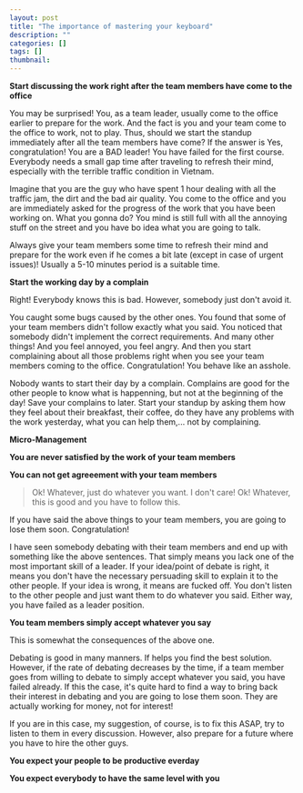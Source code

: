 ```yaml
---
layout: post
title: "The importance of mastering your keyboard"
description: ""
categories: []
tags: []
thumbnail: 
---
```


**Start discussing the work right after the team members have come to the office**

You may be surprised! You, as a team leader, usually come to the office earlier to prepare for the work. And the fact is you and your team come to the office to work, not to play. Thus, should we start the standup immediately after all the team members have come? If the answer is Yes, congratulation! You are a BAD leader! You have failed for the first course. Everybody needs a small gap time after traveling to refresh their mind, especially with the terrible traffic condition in Vietnam.

Imagine that you are the guy who have spent 1 hour dealing with all the traffic jam, the dirt and the bad air quality. You come to the office and you are immediately asked for the progress of the work that you have been working on. What you gonna do? You mind is still full with all the annoying stuff on the street and you have bo idea what you are going to talk.

Always give your team members some time to refresh their mind and prepare for the work even if he comes a bit late (except in case of urgent issues)! Usually a 5-10 minutes period is a suitable time.

**Start the working day by a complain**

Right! Everybody knows this is bad. However, somebody just don't avoid it.

You caught some bugs caused by the other ones. You found that some of your team members didn't follow exactly what you said. You noticed that somebody didn't implement the correct requirements. And many other things! And you feel annoyed, you feel angry. And then you start complaining about all those problems right when you see your team members coming to the office. Congratulation! You behave like an asshole.

Nobody wants to start their day by a complain. Complains are good for the other people to know what is happenning, but not at the beginning of the day! Save your complains to later. Start your standup by asking them how they feel about their breakfast, their coffee, do they have any problems with the work yesterday, what you can help them,... not by complaining.

**Micro-Management**



**You are never satisfied by the work of your team members**

**You can not get agreeement with your team members**

> Ok! Whatever, just do whatever you want. I don't care!
> Ok! Whatever, this is good and you have to follow this.

If you have said the above things to your team members, you are going to lose them soon. Congratulation!

I have seen somebody debating with their team members and end up with something like the above sentences. That simply means you lack one of the most important skill of a leader. If your idea/point of debate is right, it means you don't have the necessary persuading skill to explain it to the other people. If your idea is wrong, it means are fucked off. You don't listen to the other people and just want them to do whatever you said. Either way, you have failed as a leader position.

**You team members simply accept whatever you say**

This is somewhat the consequences of the above one.

Debating is good in many manners. If helps you find the best solution. However, if the rate of debating decreases by the time, if a team member goes from willing to debate to simply accept whatever you said, you have failed already. If this the case, it's quite hard to find a way to bring back their interest in debating and you are going to lose them soon. They are actually working for money, not for interest!

If you are in this case, my suggestion, of course, is to fix this ASAP, try to listen to them in every discussion. However, also prepare for a future where you have to hire the other guys.

**You expect your people to be productive everday**



**You expect everybody to have the same level with you**